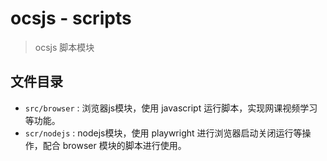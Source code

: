 # ocsjs - scripts
> ocsjs 脚本模块

## 文件目录
- `src/browser` : 浏览器js模块，使用 javascript 运行脚本，实现网课视频学习等功能。
- `scr/nodejs`  : nodejs模块，使用 playwright 进行浏览器启动关闭运行等操作，配合 browser 模块的脚本进行使用。
